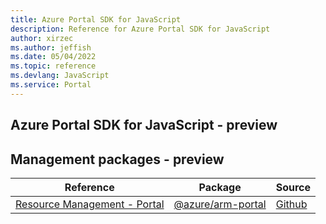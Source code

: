 ```yaml
---
title: Azure Portal SDK for JavaScript
description: Reference for Azure Portal SDK for JavaScript
author: xirzec
ms.author: jeffish
ms.date: 05/04/2022
ms.topic: reference
ms.devlang: JavaScript
ms.service: Portal
---
```

## Azure Portal SDK for JavaScript - preview
## Management packages - preview
| Reference | Package | Source |
|---|---|---|
|[Resource Management - Portal](javascript/api/overview/azure/arm-portal-readme)|[@azure/arm-portal](https://www.npmjs.com/package/@azure/arm-portal)|[Github](https://github.com/Azure/azure-sdk-for-js/blob/main/sdk/portal/arm-portal)|

